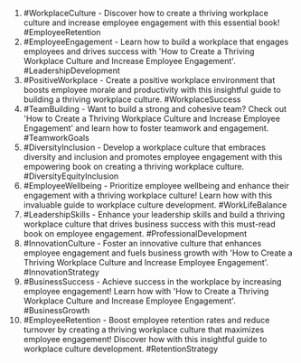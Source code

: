 1. #WorkplaceCulture - Discover how to create a thriving workplace culture and increase employee engagement with this essential book! #EmployeeRetention
2. #EmployeeEngagement - Learn how to build a workplace that engages employees and drives success with 'How to Create a Thriving Workplace Culture and Increase Employee Engagement'. #LeadershipDevelopment
3. #PositiveWorkplace - Create a positive workplace environment that boosts employee morale and productivity with this insightful guide to building a thriving workplace culture. #WorkplaceSuccess
4. #TeamBuilding - Want to build a strong and cohesive team? Check out 'How to Create a Thriving Workplace Culture and Increase Employee Engagement' and learn how to foster teamwork and engagement. #TeamworkGoals
5. #DiversityInclusion - Develop a workplace culture that embraces diversity and inclusion and promotes employee engagement with this empowering book on creating a thriving workplace culture. #DiversityEquityInclusion
6. #EmployeeWellbeing - Prioritize employee wellbeing and enhance their engagement with a thriving workplace culture! Learn how with this invaluable guide to workplace culture development. #WorkLifeBalance
7. #LeadershipSkills - Enhance your leadership skills and build a thriving workplace culture that drives business success with this must-read book on employee engagement. #ProfessionalDevelopment
8. #InnovationCulture - Foster an innovative culture that enhances employee engagement and fuels business growth with 'How to Create a Thriving Workplace Culture and Increase Employee Engagement'. #InnovationStrategy
9. #BusinessSuccess - Achieve success in the workplace by increasing employee engagement! Learn how with 'How to Create a Thriving Workplace Culture and Increase Employee Engagement'. #BusinessGrowth
10. #EmployeeRetention - Boost employee retention rates and reduce turnover by creating a thriving workplace culture that maximizes employee engagement! Discover how with this insightful guide to workplace culture development. #RetentionStrategy
